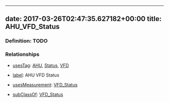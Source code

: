 
---
date: 2017-03-26T02:47:35.627182+00:00
title: AHU_VFD_Status
---
### Definition: TODO

### Relationships

* [usesTag](https://brickschema.org/schema/1.0/BrickFrame#usesTag): [AHU](https://brickschema.org/schema/1.0/BrickTag#AHU), [Status](https://brickschema.org/schema/1.0/BrickTag#Status), [VFD](https://brickschema.org/schema/1.0/BrickTag#VFD)

* [label](http://www.w3.org/2000/01/rdf-schema#label): AHU VFD Status

* [usesMeasurement](https://brickschema.org/schema/1.0/BrickFrame#usesMeasurement): [VFD_Status](https://brickschema.org/schema/1.0/Brick#VFD_Status)

* [subClassOf](http://www.w3.org/2000/01/rdf-schema#subClassOf): [VFD_Status](https://brickschema.org/schema/1.0/Brick#VFD_Status)
